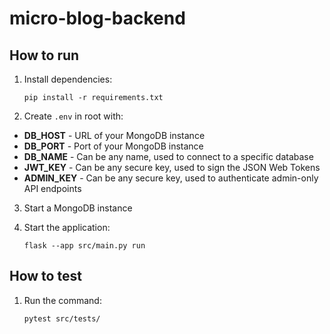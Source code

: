 # micro-blog-backend

## How to run

1. Install dependencies:

    `pip install -r requirements.txt`

2. Create `.env` in root with:

* **DB_HOST** - URL of your MongoDB instance
* **DB_PORT** - Port of your MongoDB instance
* **DB_NAME** - Can be any name, used to connect to a specific database
* **JWT_KEY** - Can be any secure key, used to sign the JSON Web Tokens
* **ADMIN_KEY** - Can be any secure key, used to authenticate admin-only API endpoints

3. Start a MongoDB instance

4. Start the application:

    `flask --app src/main.py run`

## How to test

1. Run the command:

    `pytest src/tests/`